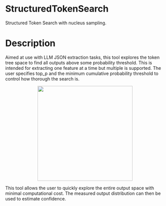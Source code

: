 # StructuredTokenSearch

Structured Token Search with nucleus sampling.

# Description

Aimed at use with LLM JSON extraction tasks, this tool explores the token tree space to find all outputs above some probability threshold. This is intended for extracting one feature at a time but multiple is supported. The user specifies top_p and the minimum cumulative probability threshold to control how thorough the search is.

<p align="center">
  <img src="https://github.com/user-attachments/assets/8e1135d3-31a3-42a5-80f8-9951850f776a" height="300px">
</p>

This tool allows the user to quickly explore the entire output space with minimal computational cost. The measured output distribution can then be used to estimate confidence.


